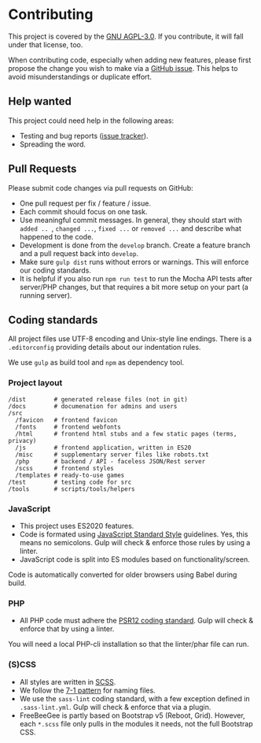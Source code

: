 # Contributing

This project is covered by the [GNU AGPL-3.0](LICENSE.md). If you contribute, it will fall under that license, too.

When contributing code, especially when adding new features, please first propose the change you wish to make via a [GitHub issue](https://github.com/ludus-leonis/FreeBeeGee/issues). This helps to avoid misunderstandings or duplicate effort.

## Help wanted

This project could need help in the following areas:

* Testing and bug reports ([issue tracker](https://github.com/ludus-leonis/FreeBeeGee)).
* Spreading the word.

## Pull Requests

Please submit code changes via pull requests on GitHub:

* One pull request per fix / feature / issue.
* Each commit should focus on one task.
* Use meaningful commit messages. In general, they should start with `added .. `, `changed ...`, `fixed ...` or `removed ...` and describe what happened to the code.
* Development is done from the `develop` branch. Create a feature branch and a pull request back into `develop`.
* Make sure `gulp dist` runs without errors or warnings. This will enforce our coding standards.
* It is helpful if you also run `npm run test` to run the Mocha API tests after server/PHP changes, but that requires a bit more setup on your part (a running server).

## Coding standards

All project files use UTF-8 encoding and Unix-style line endings. There is a `.editorconfig` providing details about our indentation rules.

We use `gulp` as build tool and `npm` as dependency tool.

### Project layout

```
/dist        # generated release files (not in git)
/docs        # documenation for admins and users
/src
  /favicon   # frontend favicon
  /fonts     # frontend webfonts
  /html      # frontend html stubs and a few static pages (terms, privacy)
  /js        # frontend application, written in ES20
  /misc      # supplementary server files like robots.txt
  /php       # backend / API - faceless JSON/Rest server
  /scss      # frontend styles
  /templates # ready-to-use games
/test        # testing code for src
/tools       # scripts/tools/helpers
```

### JavaScript

* This project uses ES2020 features.
* Code is formated using [JavaScript Standard Style](https://standardjs.com/) guidelines. Yes, this means no semicolons. Gulp will check & enforce those rules by using a linter.
* JavaScript code is split into ES modules based on functionality/screen.

Code is automatically converted for older browsers using Babel during build.

### PHP

* All PHP code must adhere the [PSR12 coding standard](https://www.php-fig.org/psr/psr-12/). Gulp will check & enforce that by using a linter.

You will need a local PHP-cli installation so that the linter/phar file can run.

### (S)CSS

* All styles are written in [SCSS](https://sass-lang.com/).
* We follow the [7-1 pattern](https://sass-guidelin.es/#the-7-1-pattern) for naming files.
* We use the `sass-lint` coding standard, with a few exception defined in `.sass-lint.yml`. Gulp will check & enforce that via a plugin.
* FreeBeeGee is partly based on Bootstrap v5 (Reboot, Grid). However, each `*.scss` file only pulls in the modules it needs, not the full Bootstrap CSS.
